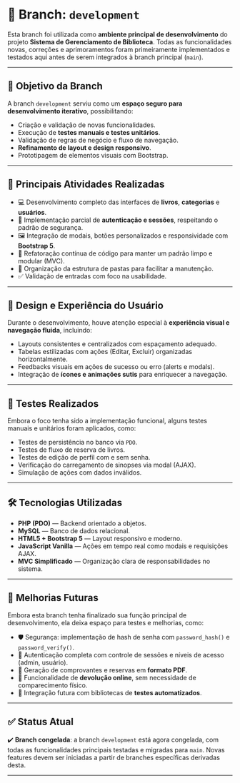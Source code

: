 # 🧪 Branch: `development`

Esta branch foi utilizada como **ambiente principal de desenvolvimento** do projeto **Sistema de Gerenciamento de Biblioteca**. Todas as funcionalidades novas, correções e aprimoramentos foram primeiramente implementados e testados aqui antes de serem integrados à branch principal (`main`).

---

## 🚧 Objetivo da Branch

A branch `development` serviu como um **espaço seguro para desenvolvimento iterativo**, possibilitando:

- Criação e validação de novas funcionalidades.
- Execução de **testes manuais e testes unitários**.
- Validação de regras de negócio e fluxo de navegação.
- **Refinamento de layout e design responsivo**.
- Prototipagem de elementos visuais com Bootstrap.

---

## 🧪 Principais Atividades Realizadas

- 💻 Desenvolvimento completo das interfaces de **livros**, **categorias** e **usuários**.
- 🔐 Implementação parcial de **autenticação e sessões**, respeitando o padrão de segurança.
- 🖼️ Integração de modais, botões personalizados e responsividade com **Bootstrap 5**.
- 🧹 Refatoração contínua de código para manter um padrão limpo e modular (MVC).
- 📁 Organização da estrutura de pastas para facilitar a manutenção.
- ✅ Validação de entradas com foco na usabilidade.

---

## 🎨 Design e Experiência do Usuário

Durante o desenvolvimento, houve atenção especial à **experiência visual e navegação fluida**, incluindo:

- Layouts consistentes e centralizados com espaçamento adequado.
- Tabelas estilizadas com ações (Editar, Excluir) organizadas horizontalmente.
- Feedbacks visuais em ações de sucesso ou erro (alerts e modals).
- Integração de **ícones e animações sutis** para enriquecer a navegação.

---

## 🧪 Testes Realizados

Embora o foco tenha sido a implementação funcional, alguns testes manuais e unitários foram aplicados, como:

- Testes de persistência no banco via `PDO`.
- Testes de fluxo de reserva de livros.
- Testes de edição de perfil com e sem senha.
- Verificação do carregamento de sinopses via modal (AJAX).
- Simulação de ações com dados inválidos.

---

## 🛠️ Tecnologias Utilizadas

- **PHP (PDO)** — Backend orientado a objetos.
- **MySQL** — Banco de dados relacional.
- **HTML5 + Bootstrap 5** — Layout responsivo e moderno.
- **JavaScript Vanilla** — Ações em tempo real como modais e requisições AJAX.
- **MVC Simplificado** — Organização clara de responsabilidades no sistema.

---

## 🔮 Melhorias Futuras

Embora esta branch tenha finalizado sua função principal de desenvolvimento, ela deixa espaço para testes e melhorias, como:

- 🛡️ Segurança: implementação de hash de senha com `password_hash()` e `password_verify()`.
- 🔑 Autenticação completa com controle de sessões e níveis de acesso (admin, usuário).
- 📄 Geração de comprovantes e reservas em **formato PDF**.
- 🔁 Funcionalidade de **devolução online**, sem necessidade de comparecimento físico.
- 🧪 Integração futura com bibliotecas de **testes automatizados**.

---

## ✅ Status Atual

✔️ **Branch congelada**: a branch `development` está agora congelada, com todas as funcionalidades principais testadas e migradas para `main`. Novas features devem ser iniciadas a partir de branches específicas derivadas desta.

---
